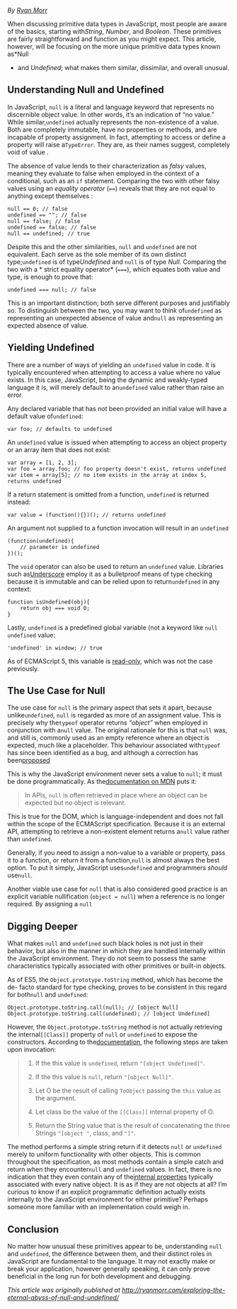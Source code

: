 *By [Ryan Morr][1]*

When discussing primitive data types in JavaScript, most people are aware of
the basics, starting with*String*, *Number*, and *Boolean*. These primitives
are fairly straightforward and function as you might expect. This article, 
however, will be focusing on the more unique primitive data types known as*Null
* and *Undefined*; what makes them similar, dissimilar, and overall unusual.

## Understanding Null and Undefined

In JavaScript, `null` is a literal and language keyword that represents no
discernible object value. In other words, it’s an indication of “no value.” 
While similar,`undefined` actually represents the non-existence of a value.
Both are completely immutable, have no properties or methods, and are incapable 
of property assignment. In fact, attempting to access or define a property will 
raise a`TypeError`. They are, as their names suggest, completely void of value
.

The absence of value lends to their characterization as *falsy* values, meaning
they evaluate to false when employed in the context of a conditional, such as an
`if` statement. Comparing the two with other falsy values using an *equality
operator* (`==`) reveals that they are not equal to anything except themselves
:

    null == 0; // false
    undefined == ""; // false
    null == false; // false
    undefined == false; // false
    null == undefined; // true

Despite this and the other similarities, `null` and `undefined` are not
equivalent. Each serve as the sole member of its own distinct type;`undefined`
is of type*Undefined* and `null` is of type *Null*. Comparing the two with a *
strict equality operator* (`===`), which equates both value and type, is enough
to prove that:

    undefined === null; // false

This is an important distinction; both serve different purposes and justifiably
so. To distinguish between the two, you may want to think of`undefined` as
representing an unexpected absence of value and`null` as representing an
expected absence of value.

## Yielding Undefined

There are a number of ways of yielding an `undefined` value in code. It is
typically encountered when attempting to access a value where no value exists. 
In this case, JavaScript, being the dynamic and weakly-typed language it is, 
will merely default to an`undefined` value rather than raise an error.

Any declared variable that has not been provided an initial value will have a
default value of`undefined`:

    var foo; // defaults to undefined

An `undefined` value is issued when attempting to access an object property or
an array item that does not exist:

    var array = [1, 2, 3];
    var foo = array.foo; // foo property doesn't exist, returns undefined
    var item = array[5]; // no item exists in the array at index 5, returns undefined

If a return statement is omitted from a function, `undefined` is returned
instead:

    var value = (function(){})(); // returns undefined

An argument not supplied to a function invocation will result in an `undefined`

    (function(undefined){
        // parameter is undefined
    })();

The `void` operator can also be used to return an `undefined` value. Libraries
such as[Underscore][2] employ it as a bulletproof means of type checking
because it is immutable and can be relied upon to return`undefined` in any
context:

    function isUndefined(obj){
        return obj === void 0;
    }

Lastly, `undefined` is a predefined global variable (not a keyword like `null`
`undefined` value:

    'undefined' in window; // true

As of ECMAScript 5, this variable is [read-only][3], which was not the case
previously.

## The Use Case for Null

The use case for `null` is the primary aspect that sets it apart, because
unlike`undefined`, `null` is regarded as more of an assignment value. This is
precisely why the`typeof` operator returns *“object”* when employed in
conjunction with a`null` value. The original rationale for this is that `null`
was, and still is, commonly used as an empty reference where an object is 
expected, much like a placeholder. This behaviour associated with`typeof` has
since been identified as a bug, and although a correction has been[proposed][4]

This is why the JavaScript environment never sets a value to `null`; it must be
done programmatically. As the[documentation on MDN][5] puts it:

> In APIs, `null` is often retrieved in place where an object can be expected
> but no object is relevant.
>

This is true for the DOM, which is language-independent and does not fall
within the scope of the ECMAScript specification. Because it is an external API,
attempting to retrieve a non-existent element returns a`null` value rather than
`undefined`.

Generally, if you need to assign a non-value to a variable or property, pass it
to a function, or return it from a function,`null` is almost always the best
option. To put it simply, JavaScript uses`undefined` and programmers *should*
use`null`.

Another viable use case for `null` that is also considered good practice is an
explicit variable nullification
(`object = null`) when a reference is no longer required. By assigning a `null`

## Digging Deeper

What makes `null` and `undefined` such black holes is not just in their
behavior, but also in the manner in which they are handled internally within the
JavaScript environment. They do not seem to possess the same characteristics 
typically associated with other primitives or built-in objects.

As of ES5, the `Object.prototype.toString` method, which has become the de-
facto standard for type checking, proves to be consistent in this regard for 
both`null` and `undefined`:

    Object.prototype.toString.call(null); // [object Null]
    Object.prototype.toString.call(undefined); // [object Undefined]

However, the `Object.prototype.toString` method is not actually retrieving the
internal`[[Class]]` property of `null` or `undefined` to expose the
constructors. According to the[documentation][6], the following steps are taken
upon invocation:

> 1.  If the this value is `undefined`, return `"[object Undefined]"`.
> 2.  If the this value is `null`, return `"[object Null]"`.
> 3.  Let O be the result of calling `ToObject` passing the `this` value as the
>     argument.
>    
> 4.  Let class be the value of the `[[Class]]` internal property of O.
> 5.  Return the String value that is the result of concatenating the three
>     Strings
>    `"[object "`, class, and `"]"`.

The method performs a simple string return if it detects `null` or `undefined`
merely to uniform functionality with other objects. This is common throughout 
the specification, as most methods contain a simple catch and return when they 
encounter`null` and `undefined` values. In fact, there is no indication that
they even contain any of the[internal properties][7] typically associated with
every native object. It is as if they are not objects at all? I’m curious to 
know if an explicit programmatic definition actually exists internally to the 
JavaScript environment for either primitive? Perhaps someone more familiar with 
an implementation could weigh in.

## Conclusion

No matter how unusual these primitives appear to be, understanding `null` and
`undefined`, the difference between them, and their distinct roles in
JavaScript are fundamental to the language. It may not exactly make or break 
your application, however generally speaking, it can only prove beneficial in 
the long run for both development and debugging.

*This article was originally published at 
<http://ryanmorr.com/exploring-the-eternal-abyss-of-null-and-undefined/>*

 [1]: http://flippinawesome.org/authors/ryan-morr
 [2]: https://github.com/jashkenas/underscore/blob/master/underscore.js#L1052
 [3]: http://es5.github.io/#x15.1.1.3
 [4]: http://wiki.ecmascript.org/doku.php?id=proposals:typeof

 [5]: https://developer.mozilla.org/en-US/docs/Web/JavaScript/Reference/Global_Objects/null
 [6]: http://es5.github.io/#x15.2.4.2
 [7]: http://es5.github.io/#x8.6.2